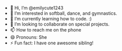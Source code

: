 - 👋 Hi, I’m @emilycute1243
- 👀 I’m interested in softball, dance, and gymnastics.
- 🌱 I’m currently learning how to code. :)
- 💞️ I’m looking to collaborate on special projects.
- 📫 How to reach me on the phone
- 😄 Pronouns: She
- ⚡ Fun fact: I have one awesome sibling!

<!---
emilycute1243/emilycute1243 is a ✨ special ✨ repository because its `README.md` (this file) appears on your GitHub profile.
You can click the Preview link to take a look at your changes.
--->
